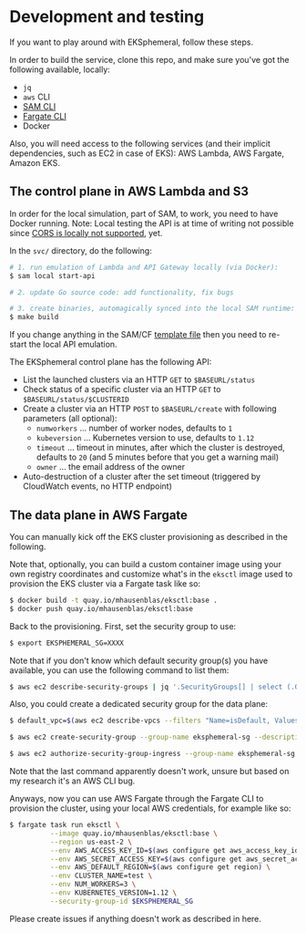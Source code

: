 # Development and testing

If you want to play around with EKSphemeral, follow these steps.

In order to build the service, clone this repo, and make sure you've got the following available, locally:

- `jq`
- `aws` CLI
- [SAM CLI](https://github.com/awslabs/aws-sam-cli)
- [Fargate CLI](https://somanymachines.com/fargate/)
- Docker

Also, you will need access to the following services (and their implicit dependencies, such as EC2 in case of EKS): AWS Lambda, AWS Fargate, Amazon EKS. 

## The control plane in AWS Lambda and S3

In order for the local simulation, part of SAM, to work, you need to have Docker running. Note: Local testing the API is at time of writing not possible since [CORS is locally not supported](https://github.com/awslabs/aws-sam-cli/issues/323), yet.

In the `svc/` directory, do the following:

```sh
# 1. run emulation of Lambda and API Gateway locally (via Docker):
$ sam local start-api

# 2. update Go source code: add functionality, fix bugs

# 3. create binaries, automagically synced into the local SAM runtime:
$ make build
```

If you change anything in the SAM/CF [template file](svc/template.yaml) then you need to re-start the local API emulation.

The EKSphemeral control plane has the following API:

- List the launched clusters via an HTTP `GET` to `$BASEURL/status` 
- Check status of a specific cluster via an HTTP `GET` to `$BASEURL/status/$CLUSTERID`
- Create a cluster via an HTTP `POST` to `$BASEURL/create` with following parameters (all optional):
  - `numworkers` ... number of worker nodes, defaults to `1`
  - `kubeversion` ... Kubernetes version to use, defaults to `1.12`
  - `timeout` ... timeout in minutes, after which the cluster is destroyed, defaults to `20` (and 5 minutes before that you get a warning mail)
  - `owner` ... the email address of the owner
- Auto-destruction of a cluster after the set timeout (triggered by CloudWatch events, no HTTP endpoint)

## The data plane in AWS Fargate

You can manually kick off the EKS cluster provisioning as described in the following.

Note that, optionally, you can build a custom container image using your own registry coordinates and customize what's in the `eksctl` image used to provision the EKS cluster via a Fargate task like so:

```sh
$ docker build -t quay.io/mhausenblas/eksctl:base .
$ docker push quay.io/mhausenblas/eksctl:base
```

Back to the provisioning. First, set the security group to use:

```sh
$ export EKSPHEMERAL_SG=XXXX
```

Note that if you don't know which default security group(s) you have available, you can use the following
command to list them:

```sh
$ aws ec2 describe-security-groups | jq '.SecurityGroups[] | select (.GroupName == "default") | .GroupId'
```

Also, you could create a dedicated security group for the data plane:

```sh
$ default_vpc=$(aws ec2 describe-vpcs --filters "Name=isDefault, Values=true" | jq .Vpcs[0].VpcId -r)

$ aws ec2 create-security-group --group-name eksphemeral-sg --description "The security group the EKSphemeral data plane uses" --vpc-id $default_vpc

$ aws ec2 authorize-security-group-ingress --group-name eksphemeral-sg --protocol all --port all
```

Note that the last command apparently doesn't work, unsure but based on my research it's an AWS CLI bug.

Anyways, now you can use AWS Fargate through the Fargate CLI to provision the cluster,
using your local AWS credentials, for example like so:

```sh
$ fargate task run eksctl \
          --image quay.io/mhausenblas/eksctl:base \
          --region us-east-2 \
          --env AWS_ACCESS_KEY_ID=$(aws configure get aws_access_key_id) \
          --env AWS_SECRET_ACCESS_KEY=$(aws configure get aws_secret_access_key) \
          --env AWS_DEFAULT_REGION=$(aws configure get region) \
          --env CLUSTER_NAME=test \
          --env NUM_WORKERS=3 \
          --env KUBERNETES_VERSION=1.12 \
          --security-group-id $EKSPHEMERAL_SG
```

Please create issues if anything doesn't work as described in here.